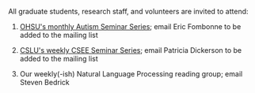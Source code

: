 All graduate students, research staff, and volunteers are invited to attend:

1. [OHSU's monthly Autism Seminar Series](https://www.ohsu.edu/xd/research/about/calendar.cfm#/?i=1); email Eric Fombonne to be added to the mailing list

2. [CSLU's weekly CSEE Seminar Series](https://www.ohsu.edu/xd/about/news_events/events/index.cfm#/?i=4); email Patricia Dickerson to be added to the mailing list

3. Our weekly(-ish) Natural Language Processing reading group; email Steven Bedrick
